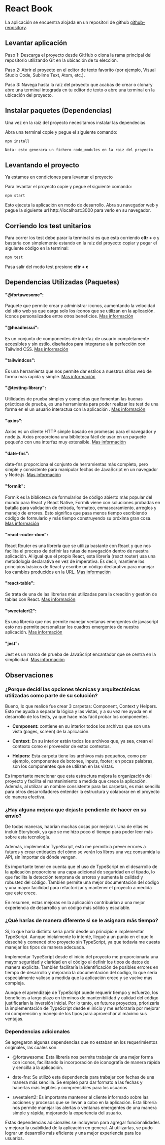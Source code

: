 # React Book

La aplicación se encuentra alojada en un repositori de github [github-repository](https://github.com/kvzon1984/React-Book).

## Levantar aplicación

Paso 1: Descarga el proyecto desde GitHub o clona la rama principal del repositorio utilizando Git en la ubicación de tu elección.

Paso 2: Abrir el proyecto en el editor de texto favorito (por ejemplo, Visual Studio Code, Sublime Text, Atom, etc.).

Paso 3: Navega hasta la raíz del proyecto que acabas de crear o clonary abre una terminal integrada en tu editor de texto o abre una terminal en la ubicación del proyecto.

## Instalar paquetes (Dependencias)

Una vez en la raiz del proyecto necesitamos instalar las dependecias

Abra una terminal copie y pegue el siguiente comando:

```bash
npm install
```

    Nota: esto generara un fichero node_modules en la raiz del proyecto

## Levantando el proyecto

Ya estamos en condiciones para levantar el proyecto

Para levantar el proyecto copie y pegue el siguiente comando:

```bash
npm start
```

Esto ejecuta la aplicación en modo de desarrollo.
Abra su navegador web y pegue la siguiente url http://localhost:3000 para verlo en su navegador.

## Corriendo los test unitarios

Para correr los test debe parar la terminal si es que esta corriendo **cltr + c** y bastaria con simplemente estando en la raiz del proyecto copiar y pegar el siguiente código en la terminal:

```bash
npm test
```

Pasa salir del modo test presione **cltr + c**

## Dependencias Utilizadas (Paquetes)

#### "@fortawesome":
Paquete que permite crear y administrar íconos, aumentando la velocidad del sitio web ya que carga solo los íconos que se utilizan en la aplicación. Iconos personalizados entre otros beneficios. [Mas información](https://fontawesome.com/)

#### "@headlessui":
Es un conjunto de componentes de interfaz de usuario completamente accesibles y sin estilo, diseñados para integrarse a la perfección con Tailwind CSS. [Mas información](https://headlessui.com/)

#### "tailwindcss":
Es una herramienta que nos permite dar estilos a nuestros sitios web de forma mas rapida y simple. [Mas información](https://tailwindcss.com/)

#### "@testing-library":
Utilidades de prueba simples y completas que fomentan las buenas prácticas de prueba, es una herramienta para poder realizar los test de una forma en el un usuario interactua con la aplicación . [Mas información](https://testing-library.com/)

#### "axios":
Axios es un cliente HTTP simple basado en promesas para el navegador y node.js. Axios proporciona una biblioteca fácil de usar en un paquete pequeño con una interfaz muy extensible. [Mas información](https://axios-http.com/)

#### "date-fns":
date-fns proporciona el conjunto de herramientas más completo, pero simple y consistente para manipular fechas de JavaScript en un navegador y Node.js. [Mas información](https://date-fns.org/)

#### "formik":
Formik es la biblioteca de formularios de código abierto más popular del mundo para React y React Native, Formik viene con soluciones probadas en batalla para validación de entrada, formateo, enmascaramiento, arreglos y manejo de errores. Esto significa que pasa menos tiempo escribiendo código de formulario y más tiempo construyendo su próxima gran cosa. [Mas información](https://formik.org/)

#### "react-router-dom":
React Router es una librería que se utiliza bastante con React y que nos facilita el proceso de definir las rutas de navegación dentro de nuestra aplicación. Al igual que el propio React, esta librería (react router) usa una metodología declarativa en vez de imperativa. Es decir, mantiene los principios básicos de React y escribe un código declarativo para manejar los cambios producidos en la URL. [Mas información](https://reactrouter.com/en/main)

#### "react-table":
Se trata de una de las librerías más utilizadas para la creación y gestión de tablas con React. [Mas información](https://tanstack.com/table/v8/?from=reactTableV7&original=https://github.com/TanStack/table/tree/v7/docs/src/pages/)

#### "sweetalert2":
Es una libreria que nos permite manejar ventanas emergentes de javascript esto nos permite personalizar los cuadros emergentes de nuestra aplicación. [Mas información](https://sweetalert2.github.io/)

#### "jest":
Jest es un marco de prueba de JavaScript encantador que se centra en la simplicidad. [Mas información](https://jestjs.io/)


## Observaciones

### ¿Porque decidí las opciones técnicas y arquitectónicas utilizadas como parte de su solución?

Bueno, lo que realicé fue crear 3 carpetas: Component, Context y Helpers. Esto me ayuda a separar la lógica y las vistas, y a su vez me ayuda en el desarrollo de los tests, ya que hace más fácil probar los componentes.

- **Component:** contiene en su interior todos los archivos que son una vista (pages, screen) de la aplicación.

- **Context:** En su interior están todos los archivos que, ya sea, crean el contexto como el proveedor de estos contextos.

- **Helpers:** Esta carpeta tiene los archivos más pequeños, como por ejemplo, componentes de botones, inputs, footer; en pocas palabras, son los componentes que se utilizan en las vistas.

Es importante mencionar que esta estructura mejora la organización del proyecto y facilita el mantenimiento a medida que crece la aplicación. Además, al utilizar un nombre consistente para las carpetas, es más sencillo para otros desarrolladores entender la estructura y colaborar en el proyecto de manera efectiva.

### ¿Hay alguna mejora que dejaste pendiente de hacer en su envío?

De todas maneras, habrían muchas cosas por mejorar. Una de ellas es incluir Storybook, ya que se me hizo poco el tiempo para poder leer más sobre esta tecnología.

Además, implementar TypeScript, esto me permitiría prever errores a futuros y crear entidades del cómo se verán los libros una vez consumida la API, sin importar de dónde vengan.

Es importante tener en cuenta que el uso de TypeScript en el desarrollo de la aplicación proporciona una capa adicional de seguridad en el tipado, lo que facilita la detección temprana de errores y aumenta la calidad y robustez del código. También permite una mejor documentación del código y una mayor facilidad para refactorizar y mantener el proyecto a medida que este crece.

En resumen, estas mejoras en la aplicación contribuirían a una mejor experiencia de desarrollo y un código más sólido y escalable.


### ¿Qué harías de manera diferente si se le asignara más tiempo?


Sí, lo que haría distinto sería partir desde un principio e implementar TypeScript. Aunque inicialmente lo intenté, llegué a un punto en el que lo deseché y comencé otro proyecto sin TypeScript, ya que todavía me cuesta manejar los tipos de manera adecuada.

Implementar TypeScript desde el inicio del proyecto me proporcionaría una mayor seguridad y claridad en el código al definir los tipos de datos de manera explícita. También facilitaría la identificación de posibles errores en tiempo de desarrollo y mejoraría la documentación del código, lo que sería especialmente valioso a medida que la aplicación crece y se vuelve más compleja.

Aunque el aprendizaje de TypeScript puede requerir tiempo y esfuerzo, los beneficios a largo plazo en términos de mantenibilidad y calidad del código justificarían la inversión inicial. Por lo tanto, en futuros proyectos, priorizaría la implementación de TypeScript desde el inicio y me esforzaría por mejorar mi comprensión y manejo de los tipos para aprovechar al máximo sus ventajas.

### Dependencias adicionales

Se agregaron algunas dependencias que no estaban en los requerimientos originales, las cuales son:

- @fortawesome: Esta librería nos permite trabajar de una mejor forma con iconos, facilitando la incorporación de iconografía de manera rápida y sencilla a la aplicación.

- date-fns: Se utilizó esta dependencia para trabajar con fechas de una manera más sencilla. Se empleó para dar formato a las fechas y hacerlas más legibles y comprensibles para los usuarios.

- sweetalert2: Es importante mantener al cliente informado sobre las acciones y procesos que se llevan a cabo en la aplicación. Esta librería nos permite manejar las alertas o ventanas emergentes de una manera simple y rápida, mejorando la experiencia del usuario.

Estas dependencias adicionales se incluyeron para agregar funcionalidades y mejorar la usabilidad de la aplicación en general. Al utilizarlas, se pudo lograr un desarrollo más eficiente y una mejor experiencia para los usuarios.



